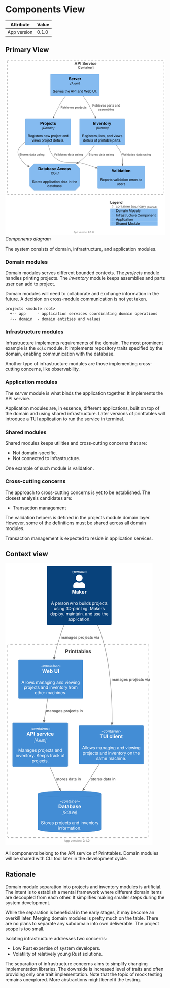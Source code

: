# Components View

| Attribute   | Value |
|-------------|-------|
| App version | 0.1.0 |

## Primary View

![C4 components diagram](./components.png)
*Components diagram*

The system consists of domain, infrastructure, and application modules.

### Domain modules

Domain modules serves different bounded contexts. The *projects* module handles printing projects. The *inventory* module keeps assemblies and parts user can add to project.

Domain modules will need to collaborate and exchange information in the future. A decision on cross-module communication is not yet taken.

```
projects <module root>
  +-- app     - application services coordinating domain operations
  +-- domain  - domain entities and values
```
### Infrastructure modules

Infrastructure implements requirements of the domain. The most prominent example is the `sqlx` module. It implements repository traits specified by the domain, enabling communication with the database.

Another type of infrastructure modules are those implementing cross-cutting concerns, like observability.

### Application modules

The *server* module is what binds the application together. It implements the API service. 

Application modules are, in essence, different applications, built on top of the domain and using shared infrastructure. Later versions of printtables will introduce a TUI application to run the service in terminal.

### Shared modules

Shared modules keeps utilities and cross-cutting concerns that are:

- Not domain-specific.
- Not connected to infrastructure.

One example of such module is validation.

### Cross-cutting concerns

The approach to cross-cutting concerns is yet to be established. The closest analysis candidates are:

- Transaction management

The validation helpers is defined in the projects module domain layer. However, some of the definitions must be shared across all domain modules.

Transaction management is expected to reside in application services.

## Context view

![C4 Containers diagram](../context/containers.png)

All components belong to the API service of Printtables.
Domain modules will be shared with CLI tool later in the development cycle.

## Rationale

Domain module separation into projects and inventory modules is artificial. The intent is to establish a mental framework where different domain items are decoupled from each other. It simplifies making smaller steps during the system development.

While the separation is beneficial in the early stages, it may become an overkill later. Merging domain modules is pretty much on the table. There are no plans to separate any subdomain into own deliverable. The project scope is too small.

Isolating infrastructure addresses two concerns:

- Low Rust expertise of system developers.
- Volatility of relatively young Rust solutions.

The separation of infrastructure concerns aims to simplify changing implementation libraries. The downside is increased level of traits and often providing only one trait implementation. Note that the topic of mock testing remains unexplored. More abstractions might benefit the testing.

